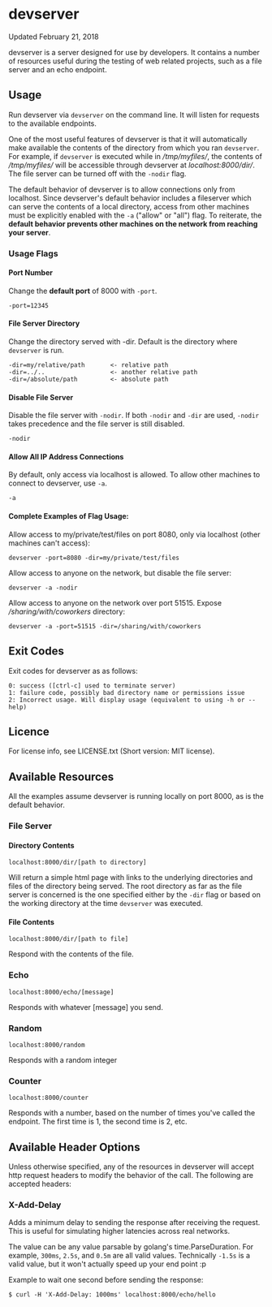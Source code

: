 # devserver

Updated February 21, 2018

devserver is a server designed for use by developers. It contains a number of resources useful during the testing of web related projects, such as a file server and an echo endpoint.

## Usage

Run devserver via `devserver` on the command line. It will listen for requests to the available endpoints.

One of the most useful features of devserver is that it will automatically make available the contents of the directory from which you ran `devserver`. For example, if `devserver` is executed while in */tmp/myfiles/*, the contents of */tmp/myfiles/* will be accessible through devserver at *localhost:8000/dir/*. The file server can be turned off with the `-nodir` flag.

The default behavior of devserver is to allow connections only from localhost. Since devserver's default behavior includes a fileserver which can serve the contents of a local directory, access from other machines must be explicitly enabled with the `-a` ("allow" or "all") flag. To reiterate, the **default behavior prevents other machines on the network from reaching your server**.

### Usage Flags

#### Port Number

Change the **default port** of 8000 with `-port`.

	-port=12345

#### File Server Directory

Change the directory served with -dir. Default is the directory where `devserver` is run.

	-dir=my/relative/path       <- relative path  
	-dir=../..                  <- another relative path  
	-dir=/absolute/path         <- absolute path

#### Disable File Server

Disable the file server with `-nodir`. If both `-nodir` and `-dir` are used, `-nodir` takes precedence and the file server is still disabled.

	-nodir

#### Allow All IP Address Connections

By default, only access via localhost is allowed. To allow other machines to connect to devserver, use `-a`.

	-a

#### Complete Examples of Flag Usage:

Allow access to my/private/test/files on port 8080, only via localhost (other machines can't access):

	devserver -port=8080 -dir=my/private/test/files
	
Allow access to anyone on the network, but disable the file server:

	devserver -a -nodir

Allow access to anyone on the network over port 51515. Expose */sharing/with/coworkers* directory:
	
	devserver -a -port=51515 -dir=/sharing/with/coworkers

## Exit Codes

Exit codes for devserver as as follows:

	0: success ([ctrl-c] used to terminate server)  
	1: failure code, possibly bad directory name or permissions issue  
	2: Incorrect usage. Will display usage (equivalent to using -h or --help)  

## Licence

For license info, see LICENSE.txt (Short version: MIT license).

## Available Resources

All the examples assume devserver is running locally on port 8000, as is the default behavior.

### File Server

#### Directory Contents

`localhost:8000/dir/[path to directory]`

Will return a simple html page with links to the underlying directories and files of the directory being served. The root directory as far as the file server is concerned is the one specified either by the `-dir` flag or based on the working directory at the time `devserver` was executed.

#### File Contents

`localhost:8000/dir/[path to file]`

Respond with the contents of the file.

### Echo

`localhost:8000/echo/[message]`

Responds with whatever [message] you send.

### Random

`localhost:8000/random`

Responds with a random integer

### Counter

`localhost:8000/counter`

Responds with a number, based on the number of times you've called the endpoint. The first time is 1, the second time is 2, etc.

## Available Header Options

Unless otherwise specified, any of the resources in devserver will accept http request headers to modify the behavior of the call. The following are accepted headers:

### X-Add-Delay

Adds a minimum delay to sending the response after receiving the request. This is useful for simulating higher latencies across real networks.

The value can be any value parsable by golang's time.ParseDuration. For example, `300ms`, `2.5s`, and `0.5m` are all valid values. Technically `-1.5s` is a valid value, but it won't actually speed up your end point :p

Example to wait one second before sending the response:

    $ curl -H 'X-Add-Delay: 1000ms' localhost:8000/echo/hello
